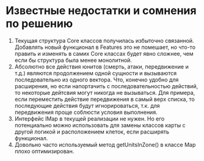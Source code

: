 # **Известные недостатки и сомнения по решению**
1. Текущая структура Core классов получилась избыточно связанной. Добавлять новый функционал в Features это не помешает, но что-то править и изменять в самих Core классах будет явно сложнее, чем если бы структура была менее монолитной.
2. Абсолютно все действия юнитов (смерть, атаки, передвижение и т.д.) являются продолжением одной сущности и вызываются последовательно из одного вектора. Что, конечно удобно для расширения, но если напортачить с последовательностью действий, то некоторые дейтсвия могут никогда не вызываться. Для примера, если переместить действие передвижения в самый верх списка, то последующие действия будут игнорироваться, т.к. для передвижения проще соблюсти условия выполнения.
3. Интерфейс IMap в текущей реализации не нужен. Но его потенциально можно использовать для замены классов карты с другой логикой и расположением клеток, если расширять функционал.
4. Довольно часто используемый метод getUnitsInZone() в классе Map плохо оптимизирован.

